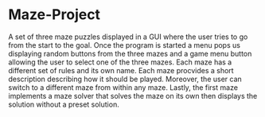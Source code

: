 # Maze-Project
A set of three maze puzzles displayed in a GUI where the user tries to go from the start to the goal. Once the program is started a menu pops us displaying random buttons from the three mazes and a game menu button allowing the user to select one of the three mazes. Each maze has a different set of rules and its own name. Each maze procvides a short description describing how it should be played. Moreover, the user can switch to a different maze from within any maze. Lastly, the first maze implements a maze solver that solves the maze on its own then displays the solution without a preset solution.
